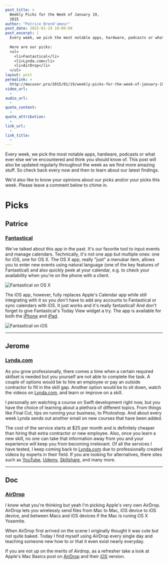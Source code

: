```yaml
---
post_title: >
  Weekly Picks for the Week of January 19,
  2015
author: "Patrice Brend'amour"
post_date: 2015-01-19 10:00:08
post_excerpt: |
  Every week, we pick the most notable apps, hardware, podcasts or what ever else we've encountered and think you should know of. This post will also be updated regularly throughout the week as we find more amazing stuff. So check back every now and then to learn about our latest findings.
  
  Here are our picks:
  <ul>
  	<li>Fantastical</li>
  	<li>Lynda.com</li>
  	<li>AirDrop</li>
  </ul>
layout: post
permalink: >
  http://macuser.pro/2015/01/19/weekly-picks-for-the-week-of-january-19-2015/
video_url:
  - 
audio_url:
  - 
quote_content:
  - 
quote_attribution:
  - 
link_url:
  - 
link_title:
  - 
---
```




Every week, we pick the most notable apps, hardware, podcasts or what ever else we've encountered and think you should know of. This post will also be updated regularly throughout the week as we find more amazing stuff. So check back every now and then to learn about our latest findings.

We'd also like to know your opinions about our picks and/or your picks this week. Please leave a comment below to chime in.

# Picks

## Patrice

### [Fantastical][fantiosURL]

We've talked about this app in the past. It's our favorite tool to input events and manage calendars. Technically, it's not one app but multiple ones: one for iOS, one for OS X. The OS X app, really "just" a menubar item, allows you to enter new events using natural language (one of the key features of Fantastical) and also quickly peek at your calendar, e.g. to check your availability when you're on the phone with a client.

![Fantastical on OS X][fantosx]

The iOS app, however, fully replaces Apple's Calendar app while still integrating with it so you don't have to add any accounts to Fantastical or sync calendars with iOS. It just works and it's really fantastical! And don't forget to give Fantastical's Today View widget a try.
The app is available for both the [iPhone][fantiosURL] and [iPad][fantiPadURL].

![Fantastical on iOS][fantios]

***

## Jerome

### [Lynda.com][lynda]

As you grow professionally, there comes a time when a certain required skillset is needed but you yourself are not able to complete the task.
A couple of options would be to hire an employee or pay an outside contractor to fill in the skill gap. Another option would be to sit down, watch the videos on [Lynda.com][lynda], and learn or improve on a skill.

I personally am watching a course on Swift development right now, but you have the choice of learning about a plethora of different topics. From things like Final Cut, tips on running your business, to Photoshop. And about every week Lynda sends out another email on new courses that have been added.

The cost of the service starts at $25 per month and is definitely cheaper than hiring that extra contractor or new employee. Also, once you learn a new skill, no one can take that information away from you and your experience will keep you from becoming irrelevant. Of all the services I have tested, I keep coming back to [Lynda.com][lynda] due to professionally created videos by experts in their field. If you are looking for alternatives, there sites such as [YouTube][yt], [Udemy][udemy], [Skillshare][skills], and many more.

[fantiosURL]: https://itunes.apple.com/us/app/fantastical-2-for-iphone-calendar/id718043190?mt=8&amp;uo=4&amp;at=1l3vb3F "Fantastical 2 for the iPhone"
[fantiPadURL]: https://itunes.apple.com/us/app/fantastical-2-for-ipad-calendar/id830708155?mt=8&amp;uo=4&amp;at=1l3vb3F "Fantastical 2 for the iPad"
[fantosxURL]: https://itunes.apple.com/us/app/fantastical-calendar-reminders/id435003921?mt=12&amp;uo=4&amp;at=1l3vb3F "Fantastical for OS X"
[fantios]: /wp-content/uploads/2015/01/fantastical_ios.png "The Fantastical app on the iPhone"
[fantosx]: /wp-content/uploads/2015/01/fantastical_osx.png "The Fantastical menu item on OS X"
[lynda]: http://www.lynda.com "Lynda.com website"
[yt]: http://youtube.com "Youtube"
[udemy]: https://www.udemy.com "Udemy"
[skills]: http://www.skillshare.com "SkillShare"



***

## Doc

### [AirDrop][mbad]

I know what you're thinking but yeah I'm picking Apple's very own AirDrop. AirDrop lets you wirelessly send files from Mac to Mac, iOS device to iOS device, and between Macs and iOS devices if the Mac is runing OS X Yosemite.

When AirDrop first arrived on the scene I originally thought it was cute but not quite baked. Today I find myself using AirDrop every single day and teaching someone new how to or that it even exist nearly everyday.

If you are not up on the merits of Airdrop, as a refresher take a look at Apple's Mac Basics post on [AirDrop][mbad] and their [iOS][adios] version.

[mbad]: http://support.apple.com/en-us/HT203106 "Mac Basics: AirDrop"
[adios]: http://support.apple.com/en-us/HT204144 "IOS AirDrop"